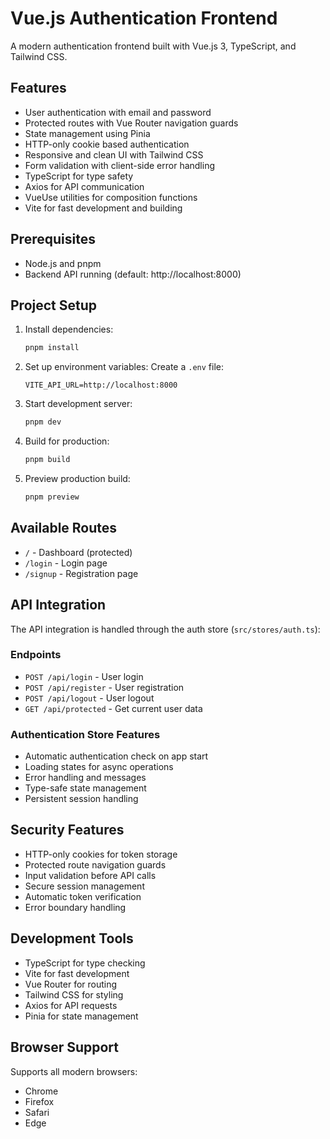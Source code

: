 # Vue.js Authentication Frontend

A modern authentication frontend built with Vue.js 3, TypeScript, and Tailwind CSS.

## Features

- User authentication with email and password
- Protected routes with Vue Router navigation guards
- State management using Pinia
- HTTP-only cookie based authentication
- Responsive and clean UI with Tailwind CSS
- Form validation with client-side error handling
- TypeScript for type safety
- Axios for API communication
- VueUse utilities for composition functions
- Vite for fast development and building

## Prerequisites

- Node.js and pnpm
- Backend API running (default: http://localhost:8000)

## Project Setup

1. Install dependencies:
   ```bash
   pnpm install
   ```

2. Set up environment variables:
   Create a `.env` file:
   ```
   VITE_API_URL=http://localhost:8000
   ```

3. Start development server:
   ```bash
   pnpm dev
   ```

4. Build for production:
   ```bash
   pnpm build
   ```

5. Preview production build:
   ```bash
   pnpm preview
   ```

## Available Routes

- `/` - Dashboard (protected)
- `/login` - Login page
- `/signup` - Registration page

## API Integration

The API integration is handled through the auth store (`src/stores/auth.ts`):

### Endpoints

- `POST /api/login` - User login
- `POST /api/register` - User registration
- `POST /api/logout` - User logout
- `GET /api/protected` - Get current user data

### Authentication Store Features

- Automatic authentication check on app start
- Loading states for async operations
- Error handling and messages
- Type-safe state management
- Persistent session handling

## Security Features

- HTTP-only cookies for token storage
- Protected route navigation guards
- Input validation before API calls
- Secure session management
- Automatic token verification
- Error boundary handling

## Development Tools

- TypeScript for type checking
- Vite for fast development
- Vue Router for routing
- Tailwind CSS for styling
- Axios for API requests
- Pinia for state management

## Browser Support

Supports all modern browsers:
- Chrome
- Firefox
- Safari
- Edge
